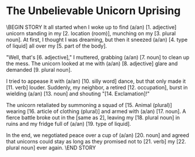 # The Unbelievable Unicorn Uprising

\\BEGIN STORY
It all started when I woke up to find (a/an) [1. adjective] unicorn standing in my [2. location (room)], munching on my [3. plural noun]. At first, I thought I was dreaming, but then it sneezed (a/an) [4. type of liquid] all over my [5. part of the body].

"Well, that's [6. adjective]," I muttered, grabbing (a/an) [7. noun] to clean up the mess. The unicorn looked at me with (a/an) [8. adjective] glare and demanded [9. plural noun].

I tried to appease it with (a/an) [10. silly word] dance, but that only made it [11. verb] louder. Suddenly, my neighbor, a retired [12. occupation], burst in wielding (a/an) [13. noun] and shouting "[14. Exclamation]!"

The unicorn retaliated by summoning a squad of [15. Animal (plural)] wearing [16. article of clothing (plural)] and armed with (a/an) [17. noun]. A fierce battle broke out in the [same as 2], leaving my [18. plural noun] in ruins and my fridge full of (a/an) [19. type of liquid].

In the end, we negotiated peace over a cup of (a/an) [20. noun] and agreed that unicorns could stay as long as they promised not to [21. verb] my [22. plural noun] ever again.
\\END STORY